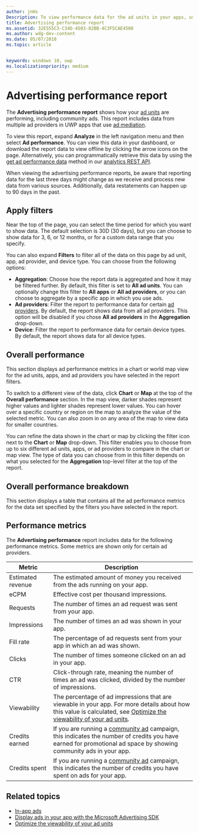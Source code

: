 ```yaml
---
author: jnHs
Description: To view performance data for the ad units in your apps, use the advertising performance report on the Windows Dev Center dashboard.
title: Advertising performance report
ms.assetid: 32E555C3-C34D-4503-82BB-4C3F5CAE4500
ms.author: wdg-dev-content
ms.date: 05/07/2018
ms.topic: article


keywords: windows 10, uwp
ms.localizationpriority: medium
---
```


# Advertising performance report


The **Advertising performance report** shows how your [ad units](in-app-ads.md) are performing, including community ads. This report includes data from multiple ad providers in UWP apps that use [ad mediation](in-app-ads.md#mediation).

To view this report, expand **Analyze** in the left navigation menu and then select **Ad performance**. You can view this data in your dashboard, or download the report data to view offline by clicking the arrow icons on the page. Alternatively, you can programmatically retrieve this data by using the [get ad performance data](../monetize/get-ad-performance-data.md) method in our [analytics REST API](../monetize/access-analytics-data-using-windows-store-services.md).

When viewing the advertising performance reports, be aware that reporting data for the last three days might change as we receive and process new data from various sources. Additionally, data restatements can happen up to 90 days in the past.

## Apply filters

Near the top of the page, you can select the time period for which you want to show data. The default selection is 30D (30 days), but you can choose to show data for 3, 6, or 12 months, or for a custom data range that you specify.

You can also expand **Filters** to filter all of the data on this page by ad unit, app, ad provider, and device type. You can choose from the following options:

* **Aggregation**: Choose how the report data is aggregated and how it may be filtered further. By default, this filter is set to **All ad units**. You can optionally change this filter to **All apps** or **All ad providers**, or you can choose to aggregate by a specific app in which you use ads.
* **Ad providers**: Filter the report to performance data for certain [ad providers](in-app-ads.md#paid-networks). By default, the report shows data from all ad providers. This option will be disabled if you chose **All ad providers** in the **Aggregation** drop-down.
* **Device**: Filter the report to performance data for certain device types. By default, the report shows data for all device types.

## Overall performance

This section displays ad performance metrics in a chart or world map view for the ad units, apps, and ad providers you have selected in the report filters.

To switch to a different view of the data, click **Chart** or **Map** at the top of the **Overall performance** section. In the map view, darker shades represent higher values and lighter shades represent lower values. You can hover over a specific country or region on the map to analyze the value of the selected metric. You can also zoom in on any area of the map to view data for smaller countries.

You can refine the data shown in the chart or map by clicking the filter icon next to the **Chart** or **Map** drop-down. This filter enables you to choose from up to six different ad units, apps, or ad providers to compare in the chart or map view. The type of data you can choose from in this filter depends on what you selected for the **Aggregation** top-level filter at the top of the report.


## Overall performance breakdown

This section displays a table that contains all the ad performance metrics for the data set specified by the filters you have selected in the report.

## Performance metrics

The **Advertising performance** report includes data for the following performance metrics. Some metrics are shown only for certain ad providers.

|  Metric  |  Description  |
|----------|---------------|
| Estimated revenue  |  The estimated amount of money you received from the ads running on your app. |
| eCPM  |  Effective cost per thousand impressions. |
| Requests  | The number of times an ad request was sent from your app.  |
| Impressions  | The number of times an ad was shown in your app.  |
| Fill rate  | The percentage of ad requests sent from your app in which an ad was shown.  |
| Clicks  |  The number of times someone clicked on an ad in your app. |
| CTR  |  Click-through rate, meaning the number of times an ad was clicked, divided by the number of impressions. |
| Viewability | The percentage of ad impressions that are viewable in your app. For more details about how this value is calculated, see [Optimize the viewability of your ad units](../monetize/optimize-ad-unit-viewability.md). |
| Credits earned  | If you are running a [community ad](https://docs.microsoft.com/windows/uwp/publish/about-community-ads) campaign, this indicates the number of credits you have earned for promotional ad space by showing community ads in your app.  |
| Credits spent  | If you are running a [community ad](https://docs.microsoft.com/windows/uwp/publish/about-community-ads) campaign, this indicates the number of credits you have spent on ads for your app.  |

## Related topics

* [In-app ads](in-app-ads.md)
* [Display ads in your app with the Microsoft Advertising SDK](../monetize/display-ads-in-your-app.md)
* [Optimize the viewability of your ad units](../monetize/optimize-ad-unit-viewability.md)


 
